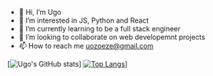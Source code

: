 
- 👋 Hi, I’m Ugo
- 👀 I’m interested in JS, Python and React
- 🌱 I’m currently learning to be a full stack engineer
- 💞️ I’m looking to collaborate on web developemnt projects
- 📫 How to reach me uozoeze@gmail.com


 [![Ugo's GitHub stats](https://github-readme-stats.vercel.app/api?username=Ugonadia&show_icons=true&theme=transparent)]
 [![Top Langs](https://github-readme-stats.vercel.app/api/top-langs/?username=Ugonadia&layout=compact)](https://github.com/anuraghazra/github-readme-stats)]
 
 
<!---
Ugonadia/Ugonadia is a ✨ special ✨ repository because its `README.md` (this file) appears on your GitHub profile.
You can click the Preview link to take a look at your changes.
--->
</html>
